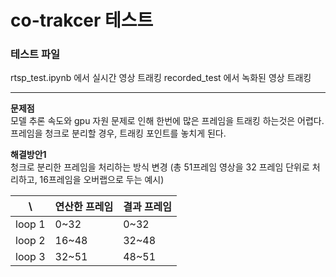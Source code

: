 # co-trakcer 테스트

### 테스트 파일

rtsp_test.ipynb 에서 실시간 영상 트래킹
recorded_test 에서 녹화된 영상 트래킹

---

**문제점**  
모델 추론 속도와 gpu 자원 문제로 인해 한번에 많은 프레임을 트래킹 하는것은 어렵다.  
프레임을 청크로 분리할 경우, 트래킹 포인트를 놓치게 된다.

**해결방안1**  
청크로 분리한 프레임을 처리하는 방식 변경
(총 51프레임 영상을 32 프레임 단위로 처리하고, 16프레임을 오버랩으로 두는 예시)

| \      | 연산한 프레임 | 결과 프레임 |
| ------ | ------------- | ----------- |
| loop 1 | 0~32          | 0~32        |
| loop 2 | 16~48         | 32~48       |
| loop 3 | 32~51         | 48~51       |
